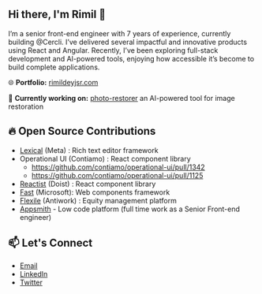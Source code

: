 ## Hi there, I'm Rimil 👋

I’m a senior front-end engineer with 7 years of experience, currently building @Cercli. I’ve delivered several impactful and innovative products using React and Angular. Recently, I’ve been exploring full-stack development and AI-powered tools, enjoying how accessible it’s become to build complete applications.


🌐 **Portfolio:** [rimildeyjsr.com](https://rimildeyjsr.com)


🚧 **Currently working on:** [photo-restorer](https://photo-restorer-rimildeyjsrs-projects.vercel.app/) an AI-powered tool for image restoration


## 🔥 Open Source Contributions

- [Lexical](https://github.com/facebook/lexical/pull/1873) (Meta) : Rich text editor framework
- Operational UI (Contiamo) : React component library 
    - https://github.com/contiamo/operational-ui/pull/1342
    - https://github.com/contiamo/operational-ui/pull/1125 
- [Reactist]( https://github.com/Doist/reactist/pull/268 ) (Doist) : React component library 
- [Fast]( https://github.com/microsoft/fast/pull/3730 ) (Microsoft): Web components framework
- [Flexile](https://github.com/antiwork/flexile/pull/119) (Antiwork) : Equity management platform
- [Appsmith](https://github.com/appsmithorg/appsmith/pulls?q=is%3Apr+author%3Arimildeyjsr+is%3Aclosed) - Low code platform (full time work as a Senior Front-end engineer)


## 📫 Let's Connect
- [Email](rimildeyjsr@gmail.com)
- [LinkedIn](https://www.linkedin.com/in/rimildeyjsr/) 
- [Twitter](http://x.com/rimildeyjsr)

